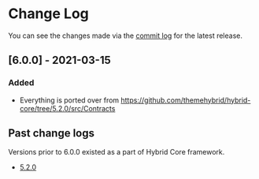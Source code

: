 # Change Log

You can see the changes made via the [commit log](https://github.com/themehybrid/hybrid-contracts/commits/master) for the latest release.

## [6.0.0] - 2021-03-15

### Added

- Everything is ported over from https://github.com/themehybrid/hybrid-core/tree/5.2.0/src/Contracts

## Past change logs

Versions prior to 6.0.0 existed as a part of Hybrid Core framework.

* [5.2.0](https://github.com/themehybrid/hybrid-core/tree/5.2.0/src/Contracts)
